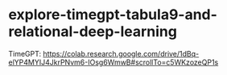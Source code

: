 # explore-timegpt-tabula9-and-relational-deep-learning
TimeGPT: https://colab.research.google.com/drive/1dBq-elYP4MYIJ4JkrPNvm6-IOsg6WmwB#scrollTo=c5WKzozeQP1s
